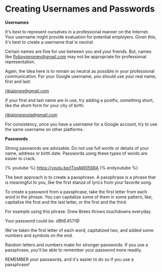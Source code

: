# Creating Usernames and Passwords

**Usernames**

It's best to represent ourselves in a professional manner on the Internet. Your username might provide evaluation for potential employers. Given this, it's best to create a username that is neutral.

Certain names are fine for use between you and your friends. But, names like flyboygmoney@gmail.com may not be appropriate for professional representation. 

Again, the idea here is to remain as neutral as possible in your professional communication.  For your Google username, you should use your real name, first and last:

rikiajones@gmail.com

If your first and last name are in use, try adding a postfix, something short, like the short-form for your city of birth:

rikiajonesnola@gmail.com

For consistency, once you have a username for a Google account, try to use the same username on other platforms.

**Passwords**

Strong passwords are advisable. Do not use full words or details of your name, address or birth date. Passwords using these types of words are easier to crack.

{% youtube %} https://youtu.be/lTxoAW056RA {% endyoutube %}

The best approach is to create a passphrase. A passphrase is a phrase that is meaningful to you, like the first stanza of lyrics from your favorite song.

To create a password from a passphrase, take the first letter from each word in the phrase. You can capitalize some of them in some pattern, like, capitalize the first and the last letter, or the first and the third.

For example using this phrase: Drew Brees throws touchdowns everyday. 

Your password could be: dBttE457!@

We've taken the first letter of each word, capitalized two, and added some numbers and symbols on the end.

Random letters and numbers make for stronger passwords.  If you use a passphrase, you'll be able to remember your password more readily.

REMEMBER your passwords, and it's easier to do so if you use a passphrase!